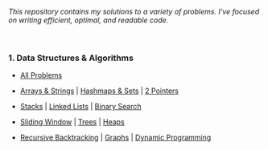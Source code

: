 *This repository contains my solutions to a variety of problems. I've focused on writing efficient, optimal, and readable code.*
<br>
<br>
<br>

### 1.  Data Structures & Algorithms
- [All Problems](./LeetCode/All)

- [Arrays & Strings](./LeetCode/Arrays%20&%20Strings) | [Hashmaps & Sets](./LeetCode/Hashmaps%20&%20Sets) | [2 Pointers](./LeetCode/Two%20Pointers)
- [Stacks](./LeetCode/Stacks) | [Linked Lists](./LeetCode/Linked%20Lists) | [Binary Search](./LeetCode/Binary%20Search)
- [Sliding Window](./LeetCode/Sliding%20Window) | [Trees](./LeetCode/Trees) | [Heaps](./LeetCode/Heaps)
- [Recursive Backtracking](./LeetCode/Recursive%20Backtracking) | [Graphs](./LeetCode/Graphs) | [Dynamic Programming](./LeetCode/Dynamic%20Programming)
